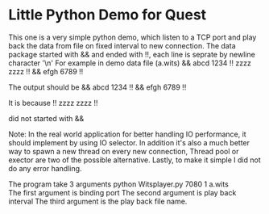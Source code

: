 # Little Python Demo for Quest

This one is a very simple python demo, which listen to a TCP port and play back the data from file on fixed interval 
to new connection.
The data package started with && and ended with !!, each line is seprate by newline character '\n'
For example in demo data file (a.wits)
&&
abcd
1234
!!
zzzz
zzzz
!!
&&
efgh
6789
!!

The output should be 
&&
abcd
1234
!!
&&
efgh
6789
!!

It is because 
!!
zzzz
zzzz
!!

did not started with &&

Note:
In the real world application for better handling IO performance, it should implement by using IO selector.
In addition it's also a much better way to spawn a new thread on every new connection, Thread pool or exector are two
of the possible alternative.
Lastly, to make it simple I did not do any error handling.

The program take 3 arguments 
python Witsplayer.py 7080  1 a.wits  
The first argument is binding port
The second argument is play back interval
The third argument is the play back file name.

